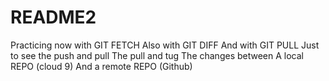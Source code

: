 # README2 #
Practicing now with GIT FETCH
Also with GIT DIFF
And with GIT PULL
Just to see the push and pull
The pull and tug
The changes between
A local REPO (cloud 9)
And a remote REPO (Github)
